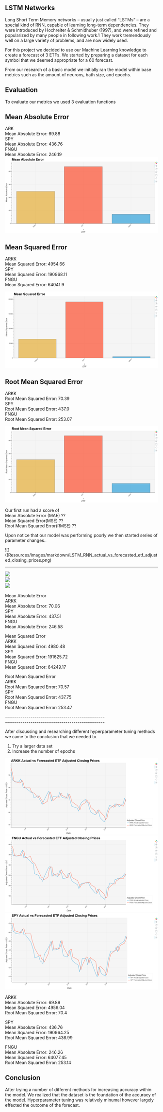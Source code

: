 
## LSTM Networks

Long Short Term Memory networks – usually just called “LSTMs” – are a special kind of RNN, capable of learning long-term dependencies. They were introduced by Hochreiter & Schmidhuber (1997), and were refined and popularized by many people in following work.1 They work tremendously well on a large variety of problems, and are now widely used.
 
 
For this project we decided to use our Machine Learning knowledge to create a forecast of 3 ETFs. We started by preparing a dataset for each symbol that we deemed appropriate for a 60 forecast.

From our research of a basic model we initially ran the model within base metrics such as the amount of neurons, bath size, and epochs.

## Evaluation
To evaluate our metrics we used 3 evaluation functions<br>


## Mean Absolute Error
ARK<br>
Mean Absolute Error: 69.88 <br>
SPY<br>
Mean Absolute Error: 436.76<br>
FNGU<br>
Mean Absolute Error: 246.19<br>
![](Resources/images/markdown/LSTM_RNN_mean_absolute_error.png)


## Mean Squared Error
ARKK<br>
Mean Squared Error: 4954.66 <br>
SPY<br>
Mean Squared Error: 190968.11<br>
FNGU<br>
Mean Squared Error: 64041.9<br>

![](Resources/images/markdown/LSTM_RNN_mean_squared_error.png)<br>
## Root Mean Squared Error
ARKK<br>
Root Mean Squared Error: 70.39 <br>
SPY<br>
Root Mean Squared Error: 437.0<br>
FNGU<br>
Root Mean Squared Error: 253.07<br>

![](Resources/images/markdown/LSTM_RNN_root_mean_squared_error.png)

Our first run had a score of <br>
Mean Absolute Error (MAE)  ??<br>
Mean Squared Error(MSE) ??<br>
Root Mean Squared Error(RMSE) ??<br>

Upon notice that our model was performing poorly  we then started  series of parameter changes..<br>


![]((Resources/images/markdown/LSTM_RNN_actual_vs_forecasted_etf_adjusted_closing_prices.png)<br>


-----------------------------

![](Resources/images/plots/LSTM_RNN_arkk_actual_vs_forecasted_etf_adjusted_closing_prices_old.png)<br>
![](Resources/images/plots/LSTM_RNN_fngu_actual_vs_forecasted_etf_adjusted_closing_prices_old.png)<br>
![](Resources/images/plots/LSTM_RNN_spy_actual_vs_forecasted_etf_adjusted_closing_prices_old.png)<br>





Mean Absolute Error<br>
ARKK<br>
Mean Absolute Error: 70.06<br>
SPY<br>
Mean Absolute Error: 437.51<br>
FNGU<br>
Mean Absolute Error: 246.58<br>

Mean Squared Error<br>
ARKK<br>
Mean Squared Error: 4980.48<br>
SPY<br>
Mean Squared Error: 191625.72<br>
FNGU<br>
Mean Squared Error: 64249.17<br>

Root Mean Squared Error<br>
ARKK<br>
Root Mean Squared Error: 70.57<br>
SPY<br>
Root Mean Squared Error: 437.75<br>
FNGU<br>
Root Mean Squared Error: 253.47<br>



---------------------------------------------------<br>
---------------------------------------------------<br>

After discussing and researching different hyperparameter tuning methods we came to the conclusion that we needed to. <br>
1. Try a larger data set <br>
2. Increase the number of epochs <br>



![](Resources/images/markdown/LSTM_RNN_arkk_actual_vs_forecasted_etf_adjusted_closing_prices-Copy1.png)<br>
![](Resources/images/markdown/LSTM_RNN_fngu_actual_vs_forecasted_etf_adjusted_closing_prices-Copy1.png)<br>
![](Resources/images/markdown/LSTM_RNN_spy_actual_vs_forecasted_etf_adjusted_closing_prices-Copy1.png)<br>



ARKK<br>
Mean Absolute Error: 69.89<br>
Mean Squared Error: 4956.04<br>
Root Mean Squared Error: 70.4<br>



SPY<br>
Mean Absolute Error: 436.76<br>
Mean Squared Error: 190964.25<br>
Root Mean Squared Error: 436.99<br>


FNGU<br>
Mean Absolute Error: 246.26<br>
Mean Squared Error: 64077.45<br>
Root Mean Squared Error: 253.14<br>


## Conclusion

After trying a number of different methods for increasing accuracy within the model. We realized that the dataset is the foundation of the accuracy of the model. Hyperparameter tuning was relatively minumal however largely effected the outcome of the forecast. 